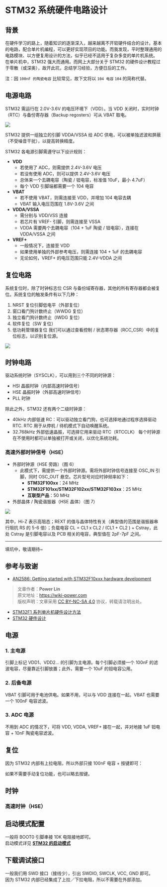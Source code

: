 # STM32 系统硬件电路设计

## 背景

在硬件学习的路上，随着知识的逐渐深入，越来越离不开软硬件结合的设计。基本的电路，配合单片机编程，可以更好实现项目的功能。而我发现，平时整理通用的电路模块、以方便复用设计的方法，似乎已经不适用于复杂多变的单片机系统。  
在单片机中，STM32 强大而通用。而网上大部分关于 STM32 的硬件设计教程过于零散（或深奥），故开此坑，总结学习经验，方便日后的工作。

注：因 `100nF 的陶瓷电容` 比较常见，故下文将以 `104 电容` `104` 的简称代替。

## 电源电路

STM32 需运行在 2.0V-3.6V 的电压环境下（VDD）。当 VDD 关闭时，实时时钟（RTC）与备份寄存器（Backup regosters）可从 VBAT 取电。

![](https://wiki-media-1253965369.cos.ap-guangzhou.myqcloud.com/img/20200223195956.png)

STM32 提供一组独立的引脚 VDDA/VSSA 给 ADC 供电，可以被单独滤波和屏蔽（不受噪音干扰），以提高转换精度。

STM32 各电源引脚需遵守以下设计规则：

- **VDD**
  - 若使用了 ADC，则需提供 2.4V-3.6V 电压
  - 若没有使用 ADC，则可以提供 2.4V-3.6V 电压
  - 总体来一个去耦电容（陶瓷 / 钽电容，标准值 10uF，最小 4.7uF）
  - 每个 VDD 引脚端都需要一个 104 电容
- **VBAT**
  - 若不使用 VBAT，则需连接至 VDD，并增加 104 电容去耦
  - VBAT 输入电压范围在 1.8V-3.6V 之间
- **VDDA/VSSA**
  - 需分别与 VDD/VSS 连接
  - 若芯片有 VREF- 引脚，则需连接至 VSSA
  - VDDA 需要两个去耦电容（104 + 1uF 陶瓷 / 钽电容），连接在 VDDA/VSSA 之间
- **VREF+**
  - 一般情况下，连接至 VDD
  - 如果使用单独的外部参考电压，则需连接 104 + 1uF 的去耦电容
  - 无论如何，VREF+ 的电压范围只能 2.4V-VDDA 之间

## 复位电路

系统复位时，除了时钟标志位 CSR 与备份域寄存器，其他的所有寄存器都会被复位。系统复位的触发条件有以下几种：

1. NRST 复位引脚低电平（外部复位）
2. 窗口看门狗计数终止（WWDG 复位）
3. 独立看门狗计数终止（IWDG 复位）
4. 软件复位（SW 复位）
5. 低功耗管理器复位
   我们可以通过查看控制 / 状态寄存器（RCC_CSR）中的复位标志，以识别复位源。

![](https://wiki-media-1253965369.cos.ap-guangzhou.myqcloud.com/img/20200223205021.png)

## 时钟电路

驱动系统时钟（SYSCLK），可以用到三个不同的时钟源：

- HSI 晶振时钟（内部高速时钟信号）
- HSE 晶振时钟（外部高速时钟信号）
- PLL 时钟

除此之外，STM32 还有两个二级时钟源：

- 40kHz 内部低速 RC：可以驱动独立看门狗，也可选择地通过程序选择驱动 RTC. RTC 用于从停机 / 待机模式下自动唤醒系统。
- 32.768kHz 外部低速晶振，可选择它用来驱动 RTC（RTCCLK）
  每个时钟源在不使用时都可以单独被打开或关闭，以优化系统功耗。

### 高速外部时钟信号（HSE）

- 外部时钟源（HSE 旁路）（图 6）
  - 此模式下，需提供一个外部时钟源。需将外部时钟信号连接至 OSC_IN 引脚，同时 OSC_OUT 悬空。芯片型号对应时钟频率如下：
    - **STM32F100xx**：24 MHz
    - **STM32F101xx/STM32F102xx/STM32F103xx**：25 MHz
    - **互联型产品**：50 MHz
- 外部晶体 / 陶瓷谐振器（HSE 晶体）（图 7）

![](https://wiki-media-1253965369.cos.ap-guangzhou.myqcloud.com/img/20200223212710.png)

其中，Hi-Z 表示高阻态；REXT 的值与晶体特性有关（典型值的范围是谐振器串行阻抗 RS 的 5-6 倍）；负载电容 CL = CL1 x CL2 / (CL1 + CL2 ) + Cstray，此处 Cstray 是引脚电容以及 PCB 相关的电容，典型值在 2pF-7pF 之间。

---

填坑中，敬请期待~

## 参考与致谢

- [AN2586: Getting started with STM32F10xxx hardware development](https://www.st.com/content/ccc/resource/technical/document/application_note/6c/a3/24/49/a5/d4/4a/db/CD00164185.pdf/files/CD00164185.pdf/jcr:content/translations/en.CD00164185.pdf)

> 文章作者：**Power Lin**  
> 原文地址：<https://wiki-power.com>  
> 版权声明：文章采用 [CC BY-NC-SA 4.0](https://creativecommons.org/licenses/by/4.0/deed.zh) 协议，转载请注明出处。

- [STM32F1 系列单片机硬件设计方法](https://blog.csdn.net/Creative_Team/article/details/80006705?utm_medium=distribute.pc_relevant.none-task-blog-BlogCommendFromMachineLearnPai2-7&depth_1-utm_source=distribute.pc_relevant.none-task-blog-BlogCommendFromMachineLearnPai2-7)
- [STM32 硬件设计](https://cedar-renjun.github.io/2015/12/12/STM32-Hardware-Design/)

## 电源

### 1. 主电源

引脚上标记 VDD1、VDD2... 的引脚为主电源。每个引脚必须接一个 100nF 的滤波电容，尽量靠近引脚放置；此外，需要一个 10uF 的钽电容公用。

### 2. 后备电源

VBAT 引脚可用于电池供电。如果不用，可以与 VDD 连接在一起。VBAT 也需要一个 100nF 电容滤波。

### 3. ADC 电源

不用到 ADC 的情况下，可将 VDD, VDDA, VREF+ 接在一起，并对地接 1uF 钽电容 + 10nF 陶瓷电容滤波。

## 复位

因为 STM32 内部有上拉电阻，所以外部只接 100nF 电容 + 按键即可：

如果不需要手动复位功能，也可以略去按键。

## 时钟

### 高速时钟（HSE）

## 启动模式配置

一般将 BOOT0 引脚串接 10K 电阻接地即可。  
启动模式详见 [**STM32 的启动模式**](https://wiki-power.com/post/%E5%B5%8C%E5%85%A5%E5%BC%8F%E5%BC%80%E5%8F%91/STM32%E7%9A%84%E5%90%AF%E5%8A%A8%E6%A8%A1%E5%BC%8F.html)

## 下载调试接口

一般我们用 SWD 接口（接线少），引出 SWDIO, SWCLK, VCC, GND 即可。  
因为 STM32 内部已经集成了上拉／下拉电阻，所以不需要在外部添加。
